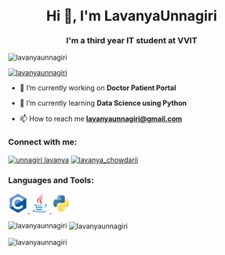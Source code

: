 <h1 align="center">Hi 👋, I'm LavanyaUnnagiri</h1>
<h3 align="center">I'm a third year IT student at VVIT</h3>

<p align="left"> <img src="https://komarev.com/ghpvc/?username=lavanyaunnagiri&label=Profile%20views&color=0e75b6&style=flat" alt="lavanyaunnagiri" /> </p>

<p align="left"> <a href="https://github.com/ryo-ma/github-profile-trophy"><img src="https://github-profile-trophy.vercel.app/?username=lavanyaunnagiri" alt="lavanyaunnagiri" /></a> </p>

- 🔭 I’m currently working on **Doctor Patient Portal**

- 🌱 I’m currently learning **Data Science using Python**

- 📫 How to reach me **lavanyaunnagiri@gmail.com**

<h3 align="left">Connect with me:</h3>
<p align="left">
<a href="https://linkedin.com/in/unnagiri lavanya" target="blank"><img align="center" src="https://raw.githubusercontent.com/rahuldkjain/github-profile-readme-generator/master/src/images/icons/Social/linked-in-alt.svg" alt="unnagiri lavanya" height="30" width="40" /></a>
<a href="https://instagram.com/lavanya_chowdarii" target="blank"><img align="center" src="https://raw.githubusercontent.com/rahuldkjain/github-profile-readme-generator/master/src/images/icons/Social/instagram.svg" alt="lavanya_chowdarii" height="30" width="40" /></a>

</p>

<h3 align="left">Languages and Tools:</h3>
<p align="left"> <a href="https://www.cprogramming.com/" target="_blank"> <img src="https://raw.githubusercontent.com/devicons/devicon/master/icons/c/c-original.svg" alt="c" width="40" height="40"/> </a> <a href="https://www.java.com" target="_blank"> <img src="https://raw.githubusercontent.com/devicons/devicon/master/icons/java/java-original.svg" alt="java" width="40" height="40"/> </a> <a href="https://www.python.org" target="_blank"> <img src="https://raw.githubusercontent.com/devicons/devicon/master/icons/python/python-original.svg" alt="python" width="40" height="40"/> </a> </p>

<p><img align="left" src="https://github-readme-stats.vercel.app/api/top-langs?username=lavanyaunnagiri&show_icons=true&locale=en&layout=compact" alt="lavanyaunnagiri" /></p>

<p>&nbsp;<img align="center" src="https://github-readme-stats.vercel.app/api?username=lavanyaunnagiri&show_icons=true&locale=en" alt="lavanyaunnagiri" /></p>

<p><img align="center" src="https://github-readme-streak-stats.herokuapp.com/?user=lavanyaunnagiri&" alt="lavanyaunnagiri" /></p>
